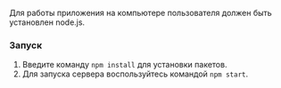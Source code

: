 Для работы приложения на компьютере пользователя должен быть установлен node.js.
### Запуск
1. Введите команду `npm install` для установки пакетов.
2. Для запуска сервера воспользуйтесь командой `npm start`.